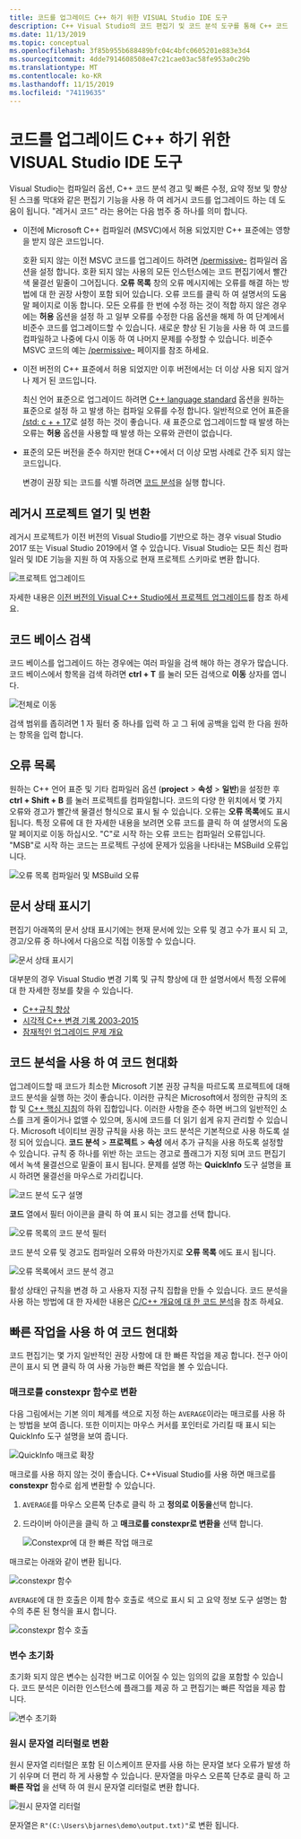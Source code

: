 ```yaml
---
title: 코드를 업그레이드 C++ 하기 위한 VISUAL Studio IDE 도구
description: C++ Visual Studio의 코드 편집기 및 코드 분석 도구를 통해 C++ 코드 베이스를 현대화 수 있습니다.
ms.date: 11/13/2019
ms.topic: conceptual
ms.openlocfilehash: 3f85b955b688489bfc04c4bfc0605201e883e3d4
ms.sourcegitcommit: 4dde7914608508e47c21cae03ac58fe953a0c29b
ms.translationtype: MT
ms.contentlocale: ko-KR
ms.lasthandoff: 11/15/2019
ms.locfileid: "74119635"
---
```

# <a name="visual-studio-ide-tools-for-upgrading-c-code"></a>코드를 업그레이드 C++ 하기 위한 VISUAL Studio IDE 도구

Visual Studio는 컴파일러 옵션, C++ 코드 분석 경고 및 빠른 수정, 요약 정보 및 향상 된 스크롤 막대와 같은 편집기 기능을 사용 하 여 레거시 코드를 업그레이드 하는 데 도움이 됩니다. "레거시 코드" 라는 용어는 다음 범주 중 하나를 의미 합니다.

- 이전에 Microsoft C++ 컴파일러 (MSVC)에서 허용 되었지만 C++ 표준에는 영향을 받지 않은 코드입니다.

   호환 되지 않는 이전 MSVC 코드를 업그레이드 하려면 [/permissive-](../build/reference/permissive-standards-conformance.md) 컴파일러 옵션을 설정 합니다. 호환 되지 않는 사용의 모든 인스턴스에는 코드 편집기에서 빨간색 물결선 밑줄이 그어집니다. **오류 목록** 창의 오류 메시지에는 오류를 해결 하는 방법에 대 한 권장 사항이 포함 되어 있습니다. 오류 코드를 클릭 하 여 설명서의 도움말 페이지로 이동 합니다. 모든 오류를 한 번에 수정 하는 것이 적합 하지 않은 경우에는 **허용** 옵션을 설정 하 고 일부 오류를 수정한 다음 옵션을 해제 하 여 단계에서 비준수 코드를 업그레이드할 수 있습니다. 새로운 향상 된 기능을 사용 하 여 코드를 컴파일하고 나중에 다시 이동 하 여 나머지 문제를 수정할 수 있습니다. 비준수 MSVC 코드의 예는 [/permissive-](../build/reference/permissive-standards-conformance.md) 페이지를 참조 하세요.

- 이전 버전의 C++ 표준에서 허용 되었지만 이후 버전에서는 더 이상 사용 되지 않거나 제거 된 코드입니다.

   최신 언어 표준으로 업그레이드 하려면 [ C++ language standard](../build/reference/std-specify-language-standard-version.md) 옵션을 원하는 표준으로 설정 하 고 발생 하는 컴파일 오류를 수정 합니다. 일반적으로 언어 표준을 [/std: c + + 17](../build/reference/std-specify-language-standard-version.md)로 설정 하는 것이 좋습니다. 새 표준으로 업그레이드할 때 발생 하는 오류는 **허용** 옵션을 사용할 때 발생 하는 오류와 관련이 없습니다.

- 표준의 모든 버전을 준수 하지만 현대 C++에서 더 이상 모범 사례로 간주 되지 않는 코드입니다.

   변경이 권장 되는 코드를 식별 하려면 [코드 분석](/visualstudio/code-quality/code-analysis-for-c-cpp-overview)을 실행 합니다.

## <a name="open-and-convert-a-legacy-project"></a>레거시 프로젝트 열기 및 변환

레거시 프로젝트가 이전 버전의 Visual Studio를 기반으로 하는 경우 visual Studio 2017 또는 Visual Studio 2019에서 열 수 있습니다. Visual Studio는 모든 최신 컴파일러 및 IDE 기능을 지원 하 여 자동으로 현재 프로젝트 스키마로 변환 합니다.

![프로젝트 업그레이드](media/upgrade-dialog-v142.png "프로젝트 업그레이드")

자세한 내용은 [이전 버전의 Visual C++ Studio에서 프로젝트 업그레이드](upgrading-projects-from-earlier-versions-of-visual-cpp.md)를 참조 하세요.

## <a name="search-the-code-base"></a>코드 베이스 검색

코드 베이스를 업그레이드 하는 경우에는 여러 파일을 검색 해야 하는 경우가 많습니다. 코드 베이스에서 항목을 검색 하려면 **ctrl + T** 를 눌러 모든 검색으로 **이동** 상자를 엽니다.

![전체로 이동](media/go-to-all.png "전체로 이동")

검색 범위를 좁히려면 1 자 필터 중 하나를 입력 하 고 그 뒤에 공백을 입력 한 다음 원하는 항목을 입력 합니다.

## <a name="error-list"></a>오류 목록

원하는 C++ 언어 표준 및 기타 컴파일러 옵션 (**project** > **속성** > **일반**)을 설정한 후 **ctrl + Shift + B** 를 눌러 프로젝트를 컴파일합니다. 코드의 다양 한 위치에서 몇 가지 오류와 경고가 빨간색 물결선 형식으로 표시 될 수 있습니다. 오류는 **오류 목록**에도 표시 됩니다. 특정 오류에 대 한 자세한 내용을 보려면 오류 코드를 클릭 하 여 설명서의 도움말 페이지로 이동 하십시오. "C"로 시작 하는 오류 코드는 컴파일러 오류입니다. "MSB"로 시작 하는 코드는 프로젝트 구성에 문제가 있음을 나타내는 MSBuild 오류입니다.

![오류 목록 컴파일러 및 MSBuild 오류](media/compiler-error-list.png "오류 목록 컴파일러 및 MSBuild 오류")

## <a name="document-health-indicator"></a>문서 상태 표시기

편집기 아래쪽의 문서 상태 표시기에는 현재 문서에 있는 오류 및 경고 수가 표시 되 고, 경고/오류 중 하나에서 다음으로 직접 이동할 수 있습니다.

![문서 상태 표시기](media/document-health-indicator.png "문서 상태 표시기")

대부분의 경우 Visual Studio 변경 기록 및 규칙 향상에 대 한 설명서에서 특정 오류에 대 한 자세한 정보를 찾을 수 있습니다.

- [C++규칙 향상](../overview/cpp-conformance-improvements.md)
- [시각적 C++ 변경 기록 2003-2015](visual-cpp-change-history-2003-2015.md)
- [잠재적인 업그레이드 문제 개요](overview-of-potential-upgrade-issues-visual-cpp.md)

## <a name="use-code-analysis-to-modernize-your-code"></a>코드 분석을 사용 하 여 코드 현대화

업그레이드할 때 코드가 최소한 Microsoft 기본 권장 규칙을 따르도록 프로젝트에 대해 코드 분석을 실행 하는 것이 좋습니다. 이러한 규칙은 Microsoft에서 정의한 규칙의 조합 및 [ C++ 핵심 지침](https://isocpp.github.io/CppCoreGuidelines/CppCoreGuidelines)의 하위 집합입니다. 이러한 사항을 준수 하면 버그의 일반적인 소스를 크게 줄이거나 없앨 수 있으며, 동시에 코드를 더 읽기 쉽게 유지 관리할 수 있습니다. Microsoft 네이티브 권장 규칙을 사용 하는 코드 분석은 기본적으로 사용 하도록 설정 되어 있습니다. **코드 분석** > **프로젝트** > **속성** 에서 추가 규칙을 사용 하도록 설정할 수 있습니다. 규칙 중 하나를 위반 하는 코드는 경고로 플래그가 지정 되며 코드 편집기에서 녹색 물결선으로 밑줄이 표시 됩니다. 문제를 설명 하는 **QuickInfo** 도구 설명을 표시 하려면 물결선을 마우스로 가리킵니다.

![코드 분석 도구 설명](media/code-analysis-tooltip.png "코드 분석 경고")

**코드** 열에서 필터 아이콘을 클릭 하 여 표시 되는 경고를 선택 합니다.

![오류 목록의 코드 분석 필터](media/code-analysis-filter.png "오류 목록의 코드 분석 필터")

코드 분석 오류 및 경고도 컴파일러 오류와 마찬가지로 **오류 목록** 에도 표시 됩니다.

![오류 목록에서 코드 분석 경고](media/code-analysis-error-list.png "오류 목록에서 코드 분석 경고")

활성 상태인 규칙을 변경 하 고 사용자 지정 규칙 집합을 만들 수 있습니다. 코드 분석을 사용 하는 방법에 대 한 자세한 내용은 [C/C++ 개요에 대 한 코드 분석](/visualstudio/code-quality/code-analysis-for-c-cpp-overview)을 참조 하세요.

## <a name="use-quick-actions-to-modernize-code"></a>빠른 작업을 사용 하 여 코드 현대화

코드 편집기는 몇 가지 일반적인 권장 사항에 대 한 빠른 작업을 제공 합니다. 전구 아이콘이 표시 되 면 클릭 하 여 사용 가능한 빠른 작업을 볼 수 있습니다.

### <a name="convert-macros-to-constexpr-functions"></a>매크로를 constexpr 함수로 변환

다음 그림에서는 기본 의미 체계를 색으로 지정 하는 `AVERAGE`이라는 매크로를 사용 하는 방법을 보여 줍니다. 또한 이미지는 마우스 커서를 포인터로 가리킬 때 표시 되는 QuickInfo 도구 설명을 보여 줍니다.

![QuickInfo 매크로 확장](media/macro-expansion-quick-info.png "QuickInfo tooltip 매크로 확장")

매크로를 사용 하지 않는 것이 좋습니다. C++Visual Studio를 사용 하면 매크로를 **constexpr** 함수로 쉽게 변환할 수 있습니다.

1. `AVERAGE`를 마우스 오른쪽 단추로 클릭 하 고 **정의로 이동을**선택 합니다.
2. 드라이버 아이콘을 클릭 하 고 **매크로를 constexpr로 변환을** 선택 합니다.

   ![Constexpr에 대 한 빠른 작업 매크로](media/quick-action-macro-to-constexpr.png "Constexpr에 대 한 빠른 작업 매크로")

매크로는 아래와 같이 변환 됩니다.

![constexpr 함수](media/constexpr-function.png "constexpr 함수")

`AVERAGE`에 대 한 호출은 이제 함수 호출로 색으로 표시 되 고 요약 정보 도구 설명는 함수의 추론 된 형식을 표시 합니다.

![constexpr 함수 호출](media/constexpr-function-call.png "constexpr 함수 호출")

### <a name="initialize-variables"></a>변수 초기화

초기화 되지 않은 변수는 심각한 버그로 이어질 수 있는 임의의 값을 포함할 수 있습니다. 코드 분석은 이러한 인스턴스에 플래그를 제공 하 고 편집기는 빠른 작업을 제공 합니다.

![변수 초기화](media/init-variable.png "변수 빠른 작업 초기화")

### <a name="convert-to-raw-string-literal"></a>원시 문자열 리터럴로 변환

원시 문자열 리터럴은 포함 된 이스케이프 문자를 사용 하는 문자열 보다 오류가 발생 하기 쉬우며 더 편리 하 게 사용할 수 있습니다. 문자열을 마우스 오른쪽 단추로 클릭 하 고 **빠른 작업** 을 선택 하 여 원시 문자열 리터럴로 변환 합니다.

![원시 문자열 리터럴](media/raw-string-literal.png "원시 문자열 리터럴")

문자열은 `R"(C:\Users\bjarnes\demo\output.txt)"`로 변환 됩니다.
